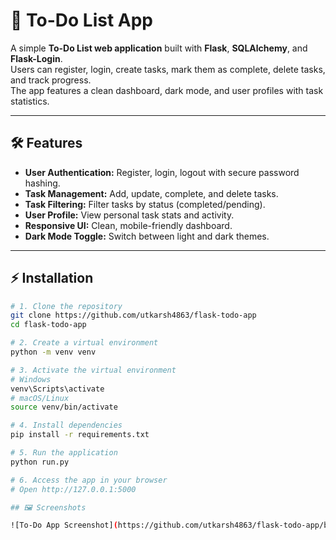 # 📝 To-Do List App

A simple **To-Do List web application** built with **Flask**, **SQLAlchemy**, and **Flask-Login**.  
Users can register, login, create tasks, mark them as complete, delete tasks, and track progress.  
The app features a clean dashboard, dark mode, and user profiles with task statistics.

---

## 🛠 Features

- **User Authentication:** Register, login, logout with secure password hashing.  
- **Task Management:** Add, update, complete, and delete tasks.  
- **Task Filtering:** Filter tasks by status (completed/pending).  
- **User Profile:** View personal task stats and activity.  
- **Responsive UI:** Clean, mobile-friendly dashboard.  
- **Dark Mode Toggle:** Switch between light and dark themes.

---

## ⚡ Installation

```bash
# 1. Clone the repository
git clone https://github.com/utkarsh4863/flask-todo-app
cd flask-todo-app

# 2. Create a virtual environment
python -m venv venv

# 3. Activate the virtual environment
# Windows
venv\Scripts\activate
# macOS/Linux
source venv/bin/activate

# 4. Install dependencies
pip install -r requirements.txt

# 5. Run the application
python run.py

# 6. Access the app in your browser
# Open http://127.0.0.1:5000

## 🖼 Screenshots

![To-Do App Screenshot](https://github.com/utkarsh4863/flask-todo-app/blob/main/To%20do%20app%20screenshots.png)

